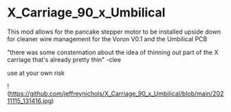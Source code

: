 # X_Carriage_90_x_Umbilical
This mod allows for the pancake stepper motor to be installed upside down for cleaner wire management for the Voron V0.1 and the Umbilical PCB

"there was some consternation about the idea of thinning out part of the X carriage that's already pretty thin" -clee

use at your own risk

!(https://github.com/jeffreynichols/X_Carriage_90_x_Umbilical/blob/main/20211115_131416.jpg)
